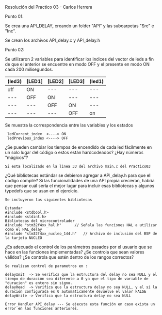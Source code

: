 Resolución del Practico 03 - Carlos Herrera

Punto 01. 

Se crea una API_DELAY, creando un folder "API" y las subcarpetas "Src" e "Inc".

Se crean los archivos API_delay.c y API_delay.h


Punto 02:

Se utilizaron 2 variables para identificar los indices del vector de leds a fin de que el anterior se encuentre en modo OFF y el presente en modo ON cada 200 milisegundos.


   (led3) | [LED1] | [LED2] | [LED3] | (led1)
 ---- | ----- | ------   | ------   | ------  
   off | ON | ---  | ---  | --- 
   ---  | OFF | ON | ---  | --- 
   ---  | ---  | OFF | ON | --- 
   ---  | ---  |  ---  | OFF | on
   
Se muestra la correspondencia entre las variables y los estados

	 ledCurrent_index  <----> ON
	 ledPrevious_index <----> OFF

¿Se pueden cambiar los tiempos de encendido de cada led fácilmente en un solo lugar del código o estos están hardcodeados? ¿Hay números “mágicos”?

	Si esta localizado en la linea 33 del archivo main.c del Practico03


¿Qué bibliotecas estándar se debieron agregar a API_delay.h para que el código compile? Si las funcionalidades de una API propia crecieran, habría que pensar cuál sería el mejor lugar para incluir esas bibliotecas y algunos typedefs que se usan en el ejercicio.

	Se incluyeron las siguientes bibliotecas

	Estandar
	#include <stdbool.h>
	#include <stdint.h>
	Bibliotecas del microcontrolador
	#include "stm32f4xx_hal.h"		// Señala las funciones HAL a utilizar como el HAL_delay
	#include "stm32f4xx_nucleo_144.h"	// Archivo de inclusión del BSP de la tarjeta NUCLEO


¿Es adecuado el control de los parámetros pasados por el usuario que se hace en las funciones implementadas? ¿Se controla que sean valores válidos? ¿Se controla que estén dentro de los rangos correctos?

	Se realizan control de parametros en :

	delayInit  -> Se verifica que la estructura del delay no sea NULL y el tiempo de duración sea diferente a 0 ya que el tipo de variable de "duracion" es entero sin signo.
	delayRead  -> Verifica que la estructura delay no sea NULL, y el si la duración configurada es 0 automaticamente devuelve el valor FALSE
	delayWrite -> Verifica que la estructura delay no sea NULL

	Error_Handler_API_delay --- Se ejecuta esta función en caso exista un error en las funciones anteriores.






